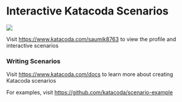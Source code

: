 # Interactive Katacoda Scenarios

[![](http://shields.katacoda.com/katacoda/saumik8763/count.svg)](https://www.katacoda.com/saumik8763 "Get your profile on Katacoda.com")

Visit https://www.katacoda.com/saumik8763 to view the profile and interactive scenarios

### Writing Scenarios
Visit https://www.katacoda.com/docs to learn more about creating Katacoda scenarios

For examples, visit https://github.com/katacoda/scenario-example
